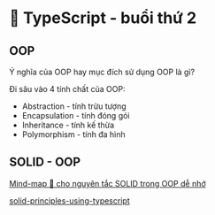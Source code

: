 # 🌱 TypeScript - buổi thứ 2

## OOP

Ý nghĩa của OOP hay mục đích sử dụng OOP là gì?

Đi sâu vào 4 tính chất của OOP:

- Abstraction - tính trừu tượng
- Encapsulation - tính đóng gói
- Inheritance - tính kế thừa
- Polymorphism - tính đa hình

## SOLID - OOP

[Mind-map 🍁 cho nguyên tắc SOLID trong OOP dễ nhớ](https://loclv.hashnode.dev/mind-map-cho-nguyen-tac-solid-trong-oop-de-nho)

[solid-principles-using-typescript](https://samueleresca.net/solid-principles-using-typescript/)
